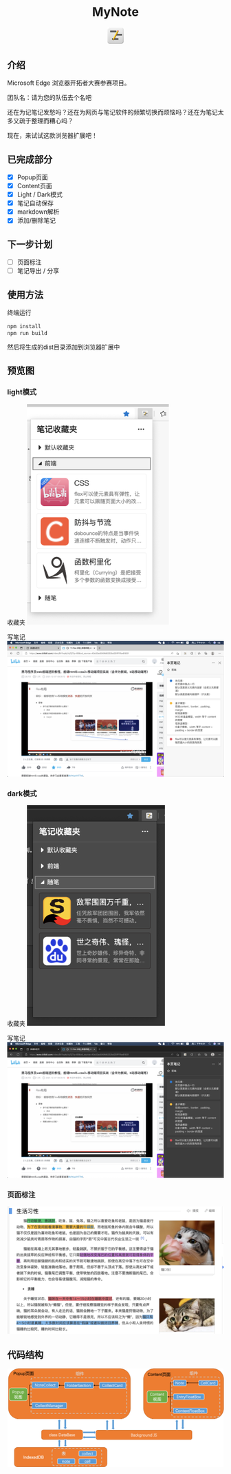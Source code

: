 # <center> MyNote

<div align=center>
<img src="./src/entry/Icon-128.png" alt="logo" style="zoom: 30%" />
</div>

## 介绍

Microsoft Edge 浏览器开拓者大赛参赛项目。

团队名：请为您的队伍去个名吧

还在为记笔记发愁吗？还在为网页与笔记软件的频繁切换而烦恼吗？还在为笔记太多又疏于整理而糟心吗？

现在，来试试这款浏览器扩展吧！

## 已完成部分

- [x] Popup页面
- [x] Content页面
- [x] Light / Dark模式
- [x] 笔记自动保存
- [x] markdown解析
- [x] 添加/删除笔记

## 下一步计划

- [ ] 页面标注
- [ ] 笔记导出 / 分享

## 使用方法

终端运行
```
npm install
npm run build
```
然后将生成的dist目录添加到浏览器扩展中

## 预览图

### light模式

收藏夹
<img src="./forshow/light%20popup.png" alt="light收藏夹" style="zoom:50%;" />

写笔记
![light写笔记](./forshow/light%20content.png)

### dark模式

收藏夹
<img src="./forshow/dark%20popup.png" alt="dark收藏夹" style="zoom:50%;" />

写笔记
![dark收藏夹](./forshow/dark%20content.png)

### 页面标注

![页面标注](./forshow/focus.png)

## 代码结构

![代码结构](./forshow/code%20structure.png)